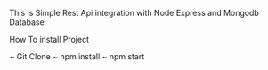 This is Simple Rest Api integration with Node Express and Mongodb Database

How To install Project 

~ Git Clone 
~ npm install 
~ npm start 